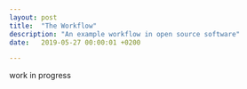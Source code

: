 ```yaml
---
layout: post
title:  "The Workflow"
description: "An example workflow in open source software"
date:   2019-05-27 00:00:01 +0200

---
```


work in progress
